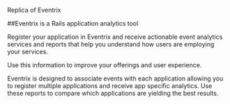 Replica of Eventrix

##Eventrix is a Rails application analytics tool

Register your application in Eventrix and receive actionable event analytics services and reports that help you understand how users are employing your services.

Use this information to improve your offerings and user experience.

Eventrix is designed to associate events with each application allowing you to register multiple applications and receive app specific analytics. Use these reports to compare which applications are yielding the best results.